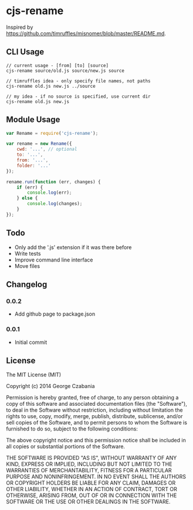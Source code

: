 # cjs-rename

Inspired by https://github.com/timruffles/misnomer/blob/master/README.md.

## CLI Usage

```
// current usage - [from] [to] [source]
cjs-rename source/old.js source/new.js source

// timruffles idea - only specify file names, not paths
cjs-rename old.js new.js ../source

// my idea - if no source is specified, use current dir
cjs-rename old.js new.js
```

## Module Usage

```javascript
var Rename = require('cjs-rename');

var rename = new Rename({
    cwd: '...', // optional
    to: '...',
    from: '...',
    folder: '...'
});

rename.run(function (err, changes) {
    if (err) {
        console.log(err);
    } else {
        console.log(changes);
    }
});
```

## Todo

- Only add the '.js' extension if it was there before
- Write tests
- Improve command line interface
- Move files

## Changelog

### 0.0.2

- Add github page to package.json

### 0.0.1

- Initial commit

## License

The MIT License (MIT)

Copyright (c) 2014 George Czabania

Permission is hereby granted, free of charge, to any person obtaining a copy
of this software and associated documentation files (the "Software"), to deal
in the Software without restriction, including without limitation the rights
to use, copy, modify, merge, publish, distribute, sublicense, and/or sell
copies of the Software, and to permit persons to whom the Software is
furnished to do so, subject to the following conditions:

The above copyright notice and this permission notice shall be included in
all copies or substantial portions of the Software.

THE SOFTWARE IS PROVIDED "AS IS", WITHOUT WARRANTY OF ANY KIND, EXPRESS OR
IMPLIED, INCLUDING BUT NOT LIMITED TO THE WARRANTIES OF MERCHANTABILITY,
FITNESS FOR A PARTICULAR PURPOSE AND NONINFRINGEMENT. IN NO EVENT SHALL THE
AUTHORS OR COPYRIGHT HOLDERS BE LIABLE FOR ANY CLAIM, DAMAGES OR OTHER
LIABILITY, WHETHER IN AN ACTION OF CONTRACT, TORT OR OTHERWISE, ARISING FROM,
OUT OF OR IN CONNECTION WITH THE SOFTWARE OR THE USE OR OTHER DEALINGS IN
THE SOFTWARE.
